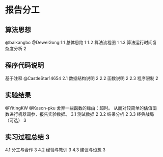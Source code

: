 # 报告分工

## 算法思想
@baikangbo @DeweiGong
1.1	总体思路	1
1.2	算法流程图	1
1.3	算法运行时间复杂度分析	2

## 程序代码说明
基于注释
@CastleStar14654
2.1	数据结构说明	2
2.2	函数说明	2
2.3	程序限制	2

## 实验结果

@YitingKW @Kason-pku
舍弃一些函数的缘由：超时。
从而对较简单的估值函数进行机器调参，报告实验数据。
3.1	测试数据	2
3.2	结果分析	2
3.3	经典战局（可选）	3

## 实习过程总结	3
4.1	分工与合作	3
4.2	经验与教训	3
4.3	建议与设想	3
